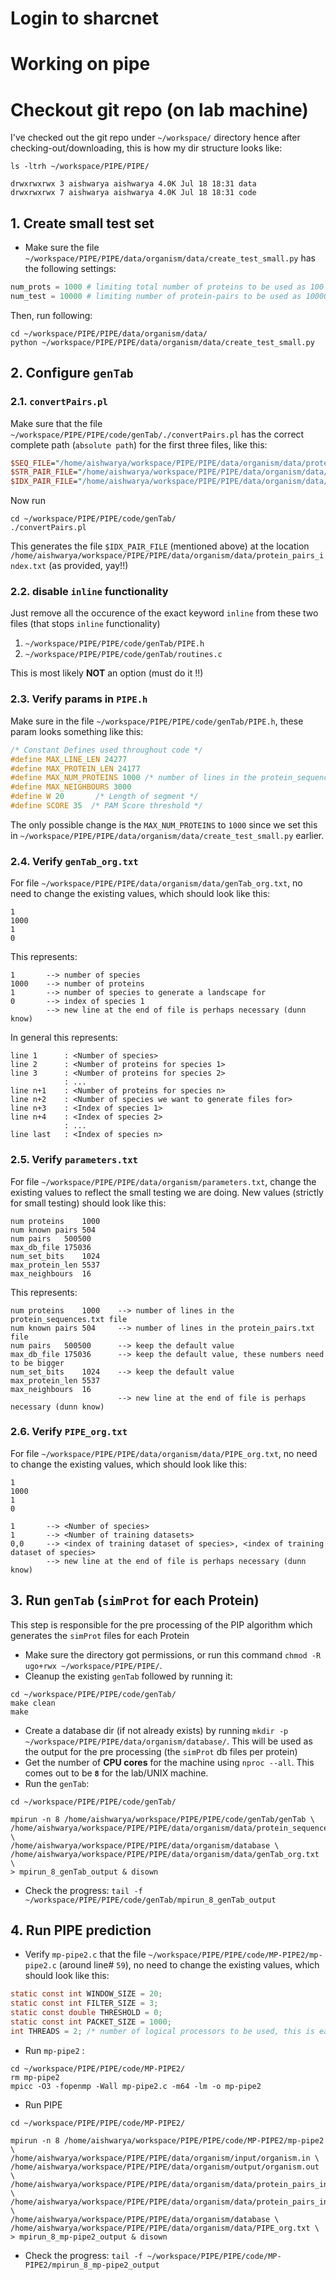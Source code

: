 # Login to sharcnet

# Working on pipe

# Checkout git repo (on lab machine)
I've checked out the git repo under ```~/workspace/``` directory hence after checking-out/downloading, this is how my dir structure looks like:
```shell script
ls -ltrh ~/workspace/PIPE/PIPE/

drwxrwxrwx 3 aishwarya aishwarya 4.0K Jul 18 18:31 data
drwxrwxrwx 7 aishwarya aishwarya 4.0K Jul 18 18:31 code
``` 
## 1. Create small test set
* Make sure the file ```~/workspace/PIPE/PIPE/data/organism/data/create_test_small.py``` has the following settings:
```python
num_prots = 1000 # limiting total number of proteins to be used as 100
num_test = 10000 # limiting number of protein-pairs to be used as 10000 to reduce the run-time of 'small' experiment
```  
Then, run following:
```shell script
cd ~/workspace/PIPE/PIPE/data/organism/data/
python ~/workspace/PIPE/PIPE/data/organism/data/create_test_small.py
```
## 2. Configure ```genTab```
### 2.1. ```convertPairs.pl```
Make sure that the file ```~/workspace/PIPE/PIPE/code/genTab/./convertPairs.pl``` has the correct complete path (```absolute path```) for the first three files, like this:
```perl
$SEQ_FILE="/home/aishwarya/workspace/PIPE/PIPE/data/organism/data/protein_sequences.txt";
$STR_PAIR_FILE="/home/aishwarya/workspace/PIPE/PIPE/data/organism/data/protein_pairs.txt";
$IDX_PAIR_FILE="/home/aishwarya/workspace/PIPE/PIPE/data/organism/data/protein_pairs_index.txt";
```
Now run
```shell script
cd ~/workspace/PIPE/PIPE/code/genTab/
./convertPairs.pl
```
This generates the file ```$IDX_PAIR_FILE``` (mentioned above) at the location ```/home/aishwarya/workspace/PIPE/PIPE/data/organism/data/protein_pairs_index.txt``` (as provided, yay!!)

### 2.2. disable ```inline``` functionality
Just remove all the occurence of the exact keyword ```inline``` from these two files (that stops ```inline``` functionality)
1. ```~/workspace/PIPE/PIPE/code/genTab/PIPE.h```
1. ```~/workspace/PIPE/PIPE/code/genTab/routines.c```

This is most likely **NOT** an option (must do it !!)

### 2.3. Verify params in ```PIPE.h```
Make sure in the file ```~/workspace/PIPE/PIPE/code/genTab/PIPE.h```, these param looks something like this:
```c
/* Constant Defines used throughout code */
#define MAX_LINE_LEN 24277
#define MAX_PROTEIN_LEN 24177
#define MAX_NUM_PROTEINS 1000 /* number of lines in the protein_sequences.txt file */
#define MAX_NEIGHBOURS 3000
#define W 20       /* Length of segment */
#define SCORE 35  /* PAM Score threshold */
```

The only possible change is the ```MAX_NUM_PROTEINS``` to ```1000``` since we set this in ```~/workspace/PIPE/PIPE/data/organism/data/create_test_small.py``` earlier.

### 2.4. Verify ```genTab_org.txt```
For file ```~/workspace/PIPE/PIPE/data/organism/data/genTab_org.txt```, no need to change the existing values, which should look like this:
```text
1
1000
1
0

```
This represents:
```text
1       --> number of species
1000    --> number of proteins
1       --> number of species to generate a landscape for
0       --> index of species 1
        --> new line at the end of file is perhaps necessary (dunn know)
```

In general this represents:
```text
line 1      : <Number of species>
line 2      : <Number of proteins for species 1>
line 3      : <Number of proteins for species 2>
            : ...
line n+1    : <Number of proteins for species n>
line n+2    : <Number of species we want to generate files for>
line n+3    : <Index of species 1>
line n+4    : <Index of species 2>
            : ...
line last   : <Index of species n>         
```
### 2.5. Verify ```parameters.txt```
For file ```~/workspace/PIPE/PIPE/data/organism/parameters.txt```, change the existing values to reflect the small testing we are doing. New values (strictly for small testing) should look like this:
```text
num proteins	1000
num known pairs	504
num pairs	500500
max_db_file	175036
num_set_bits	1024
max_protein_len	5537
max_neighbours	16

```
This represents:
```text
num proteins	1000    --> number of lines in the protein_sequences.txt file
num known pairs	504     --> number of lines in the protein_pairs.txt file    
num pairs	500500      --> keep the default value  
max_db_file	175036      --> keep the default value, these numbers need to be bigger
num_set_bits	1024    --> keep the default value
max_protein_len	5537
max_neighbours	16
                        --> new line at the end of file is perhaps necessary (dunn know) 
```
### 2.6. Verify ```PIPE_org.txt```
For file ```~/workspace/PIPE/PIPE/data/organism/data/PIPE_org.txt```, no need to change the existing values, which should look like this:
```text
1
1000
1
0

```
```text
1       --> <Number of species>
1       --> <Number of training datasets>
0,0     --> <index of training dataset of species>, <index of training dataset of species>
        --> new line at the end of file is perhaps necessary (dunn know) 
```
 
## 3. Run ```genTab``` (```simProt``` for each Protein)
This step is responsible for the pre processing of the PIP algorithm which generates the ```simProt``` files for each Protein 

* Make sure the directory got permissions, or run this command ```chmod -R ugo+rwx ~/workspace/PIPE/PIPE/```. 
* Cleanup the existing ```genTab``` followed by running it: 
```shell script
cd ~/workspace/PIPE/PIPE/code/genTab/
make clean
make
```
* Create a database dir (if not already exists) by running ```mkdir -p ~/workspace/PIPE/PIPE/data/organism/database/```. This will be used as the output for the pre processing (the ```simProt``` db files per protein)
* Get the number of **CPU cores** for the machine using ```nproc --all```. This comes out to be **```8```** for the lab/UNIX machine.
* Run the ```genTab```:
```shell script
cd ~/workspace/PIPE/PIPE/code/genTab/

mpirun -n 8 /home/aishwarya/workspace/PIPE/PIPE/code/genTab/genTab \
/home/aishwarya/workspace/PIPE/PIPE/data/organism/data/protein_sequences.txt \
/home/aishwarya/workspace/PIPE/PIPE/data/organism/database \
/home/aishwarya/workspace/PIPE/PIPE/data/organism/data/genTab_org.txt \
> mpirun_8_genTab_output & disown 
```
* Check the progress: ```tail -f ~/workspace/PIPE/PIPE/code/genTab/mpirun_8_genTab_output``` 

## 4. Run PIPE prediction
* Verify ```mp-pipe2.c``` that the file ```~/workspace/PIPE/PIPE/code/MP-PIPE2/mp-pipe2.c``` (around line# ```59```), no need to change the existing values, which should look like this:
```c
static const int WINDOW_SIZE = 20;
static const int FILTER_SIZE = 3;
static const double THRESHOLD = 0;
static const int PACKET_SIZE = 1000;
int THREADS = 2; /* number of logical processors to be used, this is easily changed in the run command */
```
* Run ```mp-pipe2``` :
```shell script
cd ~/workspace/PIPE/PIPE/code/MP-PIPE2/
rm mp-pipe2
mpicc -O3 -fopenmp -Wall mp-pipe2.c -m64 -lm -o mp-pipe2
```
* Run PIPE
```shell script
cd ~/workspace/PIPE/PIPE/code/MP-PIPE2/

mpirun -n 8 /home/aishwarya/workspace/PIPE/PIPE/code/MP-PIPE2/mp-pipe2 \
/home/aishwarya/workspace/PIPE/PIPE/data/organism/input/organism.in \
/home/aishwarya/workspace/PIPE/PIPE/data/organism/output/organism.out \
/home/aishwarya/workspace/PIPE/PIPE/data/organism/data/protein_pairs_index.txt \
/home/aishwarya/workspace/PIPE/PIPE/data/organism/data/protein_pairs_indexes.txt \
/home/aishwarya/workspace/PIPE/PIPE/data/organism/database \
/home/aishwarya/workspace/PIPE/PIPE/data/organism/data/PIPE_org.txt \
> mpirun_8_mp-pipe2_output & disown
```
* Check the progress: ```tail -f ~/workspace/PIPE/PIPE/code/MP-PIPE2/mpirun_8_mp-pipe2_output```
